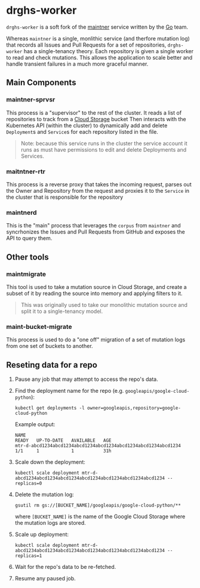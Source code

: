 # drghs-worker

`drghs-worker` is a soft fork of the [maintner](https://github.com/golang/build/tree/master/maintner) service
written by the [Go](https://golang.org) team.

Whereas `maintner` is a single, monlithic service (and therfore mutation log)
that records all Issues and Pull Requests for a set of repositories,
`drghs-worker` has a single-tenancy theory. Each repository is given
a single worker to read and check mutations. This allows the application to scale better and handle transient failures in a much
more graceful manner.

## Main Components

### maintner-sprvsr

This process is a "supervisor" to the rest of the cluster. It reads
a list of repositories to track from a [Cloud Storage](https://cloud.google.com/storage/) bucket
Then interacts with the Kubernetes API (within the cluster) to dynamically
add and delete `Deployment`s and `Service`s for each repository listed in the file.

> Note: because this service runs in the cluster the service account it runs as must have permissions to edit and delete Deployments and Services.

### maitntner-rtr

This process is a reverse proxy that takes the incoming request, parses out
the Owner and Repository from the request and proxies it to the `Service` in the cluster that is responsible for the repository

### maintnerd

This is the "main" process that leverages the `corpus` from `maintner` and syncrhonizes the Issues and Pull Requests from GitHub and exposes the API to query them.

## Other tools

### maintmigrate

This tool is used to take a mutation source in Cloud Storage, and create a subset
of it by reading the source into memory and applying filters to it.

> This was originally used to take our monolithic mutation source and split it to a single-tenancy model.

### maint-bucket-migrate

This process is used to do a "one off" migration of a set of mutation logs from one set of buckets to another.

## Reseting data for a repo

1.  Pause any job that may attempt to access the repo's data.

1.  Find the deployment name for the repo (e.g. `googleapis/google-cloud-python`):

        kubectl get deployments -l owner=googleapis,repository=google-cloud-python

    Example output:

        NAME                                                             READY   UP-TO-DATE   AVAILABLE   AGE
        mtr-d-abcd1234abcd1234abcd1234abcd1234abcd1234abcd1234abcd1234   1/1     1            1           31h

1.  Scale down the deployment:

        kubectl scale deployment mtr-d-abcd1234abcd1234abcd1234abcd1234abcd1234abcd1234abcd1234 --replicas=0

1.  Delete the mutation log:

        gsutil rm gs://[BUCKET_NAME]/googleapis/google-cloud-python/**

    where `[BUCKET_NAME]` is the name of the Google Cloud Storage where the mutation logs are stored.

1.  Scale up deployment:

        kubectl scale deployment mtr-d-abcd1234abcd1234abcd1234abcd1234abcd1234abcd1234abcd1234 --replicas=1

1.  Wait for the repo's data to be re-fetched.

1.  Resume any paused job.
